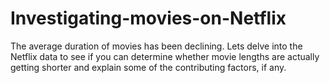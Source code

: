 # Investigating-movies-on-Netflix
The average duration of movies has been declining. Lets delve into the Netflix data to see if you can determine whether movie lengths are actually getting shorter and explain some of the contributing factors, if any.

